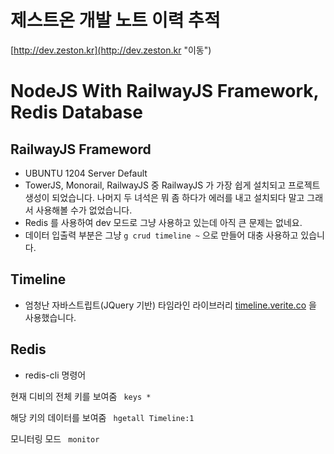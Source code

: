 제스트온 개발 노트 이력 추적
============================
[http://dev.zeston.kr](http://dev.zeston.kr "이동")

# NodeJS With RailwayJS Framework, Redis Database

## RailwayJS Frameword

- UBUNTU 1204 Server Default
- TowerJS, Monorail, RailwayJS 중 RailwayJS 가 가장 쉽게 설치되고 프로젝트 생성이 되었습니다. 나머지 두 녀석은 뭐 좀 하다가
에러를 내고 설치되다 말고 그래서 사용해볼 수가 없었습니다.
- Redis 를 사용하여 dev 모드로 그냥 사용하고 있는데 아직 큰 문제는 없네요.
- 데이터 입출력 부분은 그냥 `g crud timeline ~` 으로 만들어 대충 사용하고 있습니다.

## Timeline

- 엄청난 자바스트립트(JQuery 기반) 타임라인 라이브러리 [timeline.verite.co](http://timeline.verite.co "타임라인 갑") 을 사용했습니다.

## Redis

- redis-cli 명령어

현재 디비의 전체 키를 보여줌 ` keys *`

해당 키의 데이터를 보여줌 ` hgetall Timeline:1`

모니터링 모드 ` monitor`
